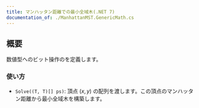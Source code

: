 ```yaml
---
title: マンハッタン距離での最小全域木(.NET 7)
documentation_of: ./ManhattanMST.GenericMath.cs
---
```


## 概要

数値型へのビット操作のを定義します。

### 使い方

- `Solve((T, T)[] ps)`: 頂点 $(x, y)$ の配列を渡します。この頂点のマンハッタン距離から最小全域木を構築します。